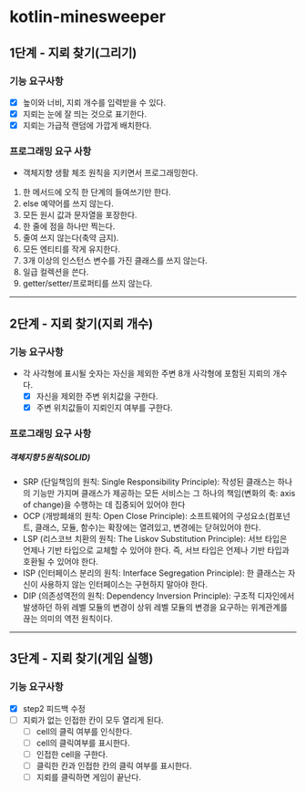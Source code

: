 # kotlin-minesweeper

## 1단계 - 지뢰 찾기(그리기)

### 기능 요구사항

- [x] 높이와 너비, 지뢰 개수를 입력받을 수 있다.
- [x] 지뢰는 눈에 잘 띄는 것으로 표기한다.
- [x] 지뢰는 가급적 랜덤에 가깝게 배치한다.

### 프로그래밍 요구 사항
- 객체지향 생활 체조 원칙을 지키면서 프로그래밍한다.

1. 한 메서드에 오직 한 단계의 들여쓰기만 한다.
2. else 예약어를 쓰지 않는다.
3. 모든 원시 값과 문자열을 포장한다.
4. 한 줄에 점을 하나만 찍는다.
5. 줄여 쓰지 않는다(축약 금지).
6. 모든 엔티티를 작게 유지한다.
7. 3개 이상의 인스턴스 변수를 가진 클래스를 쓰지 않는다.
8. 일급 컬렉션을 쓴다.
9. getter/setter/프로퍼티를 쓰지 않는다.

----

## 2단계 - 지뢰 찾기(지뢰 개수)

### 기능 요구사항
- 각 사각형에 표시될 숫자는 자신을 제외한 주변 8개 사각형에 포함된 지뢰의 개수다.
  - [x] 자신을 제외한 주변 위치값을 구한다.
  - [x] 주변 위치값들이 지뢰인지 여부를 구한다. 

### 프로그래밍 요구 사항
  
##### 객체지향 5원칙(SOLID)

- SRP (단일책임의 원칙: Single Responsibility Principle): 작성된 클래스는 하나의 기능만 가지며 클래스가 제공하는 모든 서비스는 그 하나의 책임(변화의 축: axis of change)을 수행하는 데 집중되어 있어야 한다
- OCP (개방폐쇄의 원칙: Open Close Principle): 소프트웨어의 구성요소(컴포넌트, 클래스, 모듈, 함수)는 확장에는 열려있고, 변경에는 닫혀있어야 한다.
- LSP (리스코브 치환의 원칙: The Liskov Substitution Principle): 서브 타입은 언제나 기반 타입으로 교체할 수 있어야 한다. 즉, 서브 타입은 언제나 기반 타입과 호환될 수 있어야 한다.
- ISP (인터페이스 분리의 원칙: Interface Segregation Principle): 한 클래스는 자신이 사용하지 않는 인터페이스는 구현하지 말아야 한다.
- DIP (의존성역전의 원칙: Dependency Inversion Principle): 구조적 디자인에서 발생하던 하위 레벨 모듈의 변경이 상위 레벨 모듈의 변경을 요구하는 위계관계를 끊는 의미의 역전 원칙이다.

----

## 3단계 - 지뢰 찾기(게임 실행)

### 기능 요구사항
- [x] step2 피드백 수정
- [ ] 지뢰가 없는 인접한 칸이 모두 열리게 된다.
  - [ ] cell의 클릭 여부를 인식한다.
  - [ ] cell의 클릭여부를 표시한다.
  - [ ] 인접한 cell을 구한다.
  - [ ] 클릭한 칸과 인접한 칸의 클릭 여부를 표시한다. 
  - [ ] 지뢰를 클릭하면 게임이 끝난다.
